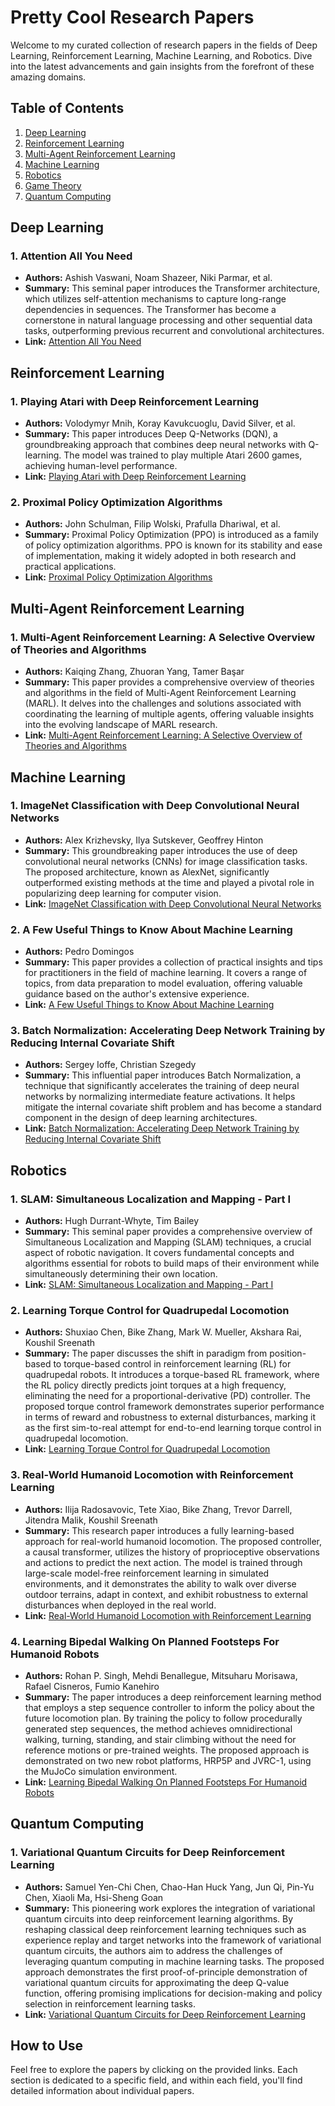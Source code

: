 # Pretty Cool Research Papers

Welcome to my curated collection of research papers in the fields of Deep Learning, Reinforcement Learning, Machine Learning, and Robotics. Dive into the latest advancements and gain insights from the forefront of these amazing domains.

## Table of Contents

1. [Deep Learning](#deep-learning)
2. [Reinforcement Learning](#reinforcement-learning)
3. [Multi-Agent Reinforcement Learning](#marl)
4. [Machine Learning](#machine-learning)
5. [Robotics](#robotics)
6. [Game Theory](#game-theory)
7. [Quantum Computing](#quantum-computing)

## Deep Learning

### 1. Attention All You Need
   - **Authors:** Ashish Vaswani, Noam Shazeer, Niki Parmar, et al.
   - **Summary:** This seminal paper introduces the Transformer architecture, which utilizes self-attention mechanisms to capture long-range dependencies in sequences. The Transformer has become a cornerstone in natural language processing and other sequential data tasks, outperforming previous recurrent and convolutional architectures.
   - **Link:** [Attention All You Need](https://arxiv.org/abs/1706.03762)

## Reinforcement Learning

### 1. Playing Atari with Deep Reinforcement Learning
   - **Authors:** Volodymyr Mnih, Koray Kavukcuoglu, David Silver, et al.
   - **Summary:** This paper introduces Deep Q-Networks (DQN), a groundbreaking approach that combines deep neural networks with Q-learning. The model was trained to play multiple Atari 2600 games, achieving human-level performance.
   - **Link:** [Playing Atari with Deep Reinforcement Learning](https://arxiv.org/abs/1312.5602)

### 2. Proximal Policy Optimization Algorithms
   - **Authors:** John Schulman, Filip Wolski, Prafulla Dhariwal, et al.
   - **Summary:** Proximal Policy Optimization (PPO) is introduced as a family of policy optimization algorithms. PPO is known for its stability and ease of implementation, making it widely adopted in both research and practical applications.
   - **Link:** [Proximal Policy Optimization Algorithms](https://arxiv.org/abs/1707.06347)

## Multi-Agent Reinforcement Learning 

### 1. Multi-Agent Reinforcement Learning: A Selective Overview of Theories and Algorithms
   - **Authors:** Kaiqing Zhang, Zhuoran Yang, Tamer Başar
   - **Summary:** This paper provides a comprehensive overview of theories and algorithms in the field of Multi-Agent Reinforcement Learning (MARL). It delves into the challenges and solutions associated with coordinating the learning of multiple agents, offering valuable insights into the evolving landscape of MARL research.
   - **Link:** [Multi-Agent Reinforcement Learning: A Selective Overview of Theories and Algorithms](https://arxiv.org/abs/1911.10635)

## Machine Learning

### 1. ImageNet Classification with Deep Convolutional Neural Networks
   - **Authors:** Alex Krizhevsky, Ilya Sutskever, Geoffrey Hinton
   - **Summary:** This groundbreaking paper introduces the use of deep convolutional neural networks (CNNs) for image classification tasks. The proposed architecture, known as AlexNet, significantly outperformed existing methods at the time and played a pivotal role in popularizing deep learning for computer vision.
   - **Link:** [ImageNet Classification with Deep Convolutional Neural Networks](https://papers.nips.cc/paper/4824-imagenet-classification-with-deep-convolutional-neural-networks)

### 2. A Few Useful Things to Know About Machine Learning
   - **Authors:** Pedro Domingos
   - **Summary:** This paper provides a collection of practical insights and tips for practitioners in the field of machine learning. It covers a range of topics, from data preparation to model evaluation, offering valuable guidance based on the author's extensive experience.
   - **Link:** [A Few Useful Things to Know About Machine Learning](https://homes.cs.washington.edu/~pedrod/papers/cacm12.pdf)

### 3. Batch Normalization: Accelerating Deep Network Training by Reducing Internal Covariate Shift
   - **Authors:** Sergey Ioffe, Christian Szegedy
   - **Summary:** This influential paper introduces Batch Normalization, a technique that significantly accelerates the training of deep neural networks by normalizing intermediate feature activations. It helps mitigate the internal covariate shift problem and has become a standard component in the design of deep learning architectures.
   - **Link:** [Batch Normalization: Accelerating Deep Network Training by Reducing Internal Covariate Shift](https://arxiv.org/abs/1502.03167)

## Robotics

### 1. SLAM: Simultaneous Localization and Mapping - Part I
   - **Authors:** Hugh Durrant-Whyte, Tim Bailey
   - **Summary:** This seminal paper provides a comprehensive overview of Simultaneous Localization and Mapping (SLAM) techniques, a crucial aspect of robotic navigation. It covers fundamental concepts and algorithms essential for robots to build maps of their environment while simultaneously determining their own location.
   - **Link:** [SLAM: Simultaneous Localization and Mapping - Part I](https://people.eecs.berkeley.edu/~pabbeel/cs287-fa09/readings/Durrant-Whyte_Bailey_SLAM-tutorial-I.pdf)

### 2. Learning Torque Control for Quadrupedal Locomotion
   - **Authors:** Shuxiao Chen, Bike Zhang, Mark W. Mueller, Akshara Rai, Koushil Sreenath
   - **Summary:** The paper discusses the shift in paradigm from position-based to torque-based control in reinforcement learning (RL) for quadrupedal robots. It introduces a torque-based RL framework, where the RL policy directly predicts joint torques at a high frequency, eliminating the need for a proportional-derivative (PD) controller. The proposed torque control framework demonstrates superior performance in terms of reward and robustness to external disturbances, marking it as the first sim-to-real attempt for end-to-end learning torque control in quadrupedal locomotion.
   - **Link:** [Learning Torque Control for Quadrupedal Locomotion](https://ieeexplore.ieee.org/stamp/stamp.jsp?tp=&arnumber=10375154)
### 3. Real-World Humanoid Locomotion with Reinforcement Learning
   - **Authors:** Ilija Radosavovic, Tete Xiao, Bike Zhang, Trevor Darrell, Jitendra Malik, Koushil Sreenath
   - **Summary:** This research paper introduces a fully learning-based approach for real-world humanoid locomotion. The proposed controller, a causal transformer, utilizes the history of proprioceptive observations and actions to predict the next action. The model is trained through large-scale model-free reinforcement learning in simulated environments, and it demonstrates the ability to walk over diverse outdoor terrains, adapt in context, and exhibit robustness to external disturbances when deployed in the real world.
   - **Link:**  [Real-World Humanoid Locomotion with Reinforcement Learning](https://arxiv.org/pdf/2303.03381.pdf)
### 4. Learning Bipedal Walking On Planned Footsteps For Humanoid Robots
   - **Authors:** Rohan P. Singh, Mehdi Benallegue, Mitsuharu Morisawa, Rafael Cisneros, Fumio Kanehiro
   - **Summary:** The paper introduces a deep reinforcement learning method that employs a step sequence controller to inform the policy about the future locomotion plan. By training the policy to follow procedurally generated step sequences, the method achieves omnidirectional walking, turning, standing, and stair climbing without the need for reference motions or pre-trained weights. The proposed approach is demonstrated on two new robot platforms, HRP5P and JVRC-1, using the MuJoCo simulation environment.
   - **Link:**  [Learning Bipedal Walking On Planned Footsteps For Humanoid Robots](https://arxiv.org/pdf/2207.12644.pdf)

## Quantum Computing

### 1. Variational Quantum Circuits for Deep Reinforcement Learning
   - **Authors:** Samuel Yen-Chi Chen, Chao-Han Huck Yang, Jun Qi, Pin-Yu Chen, Xiaoli Ma, Hsi-Sheng Goan
   - **Summary:** This pioneering work explores the integration of variational quantum circuits into deep reinforcement learning algorithms. By reshaping classical deep reinforcement learning techniques such as experience replay and target networks into the framework of variational quantum circuits, the authors aim to address the challenges of leveraging quantum computing in machine learning tasks. The proposed approach demonstrates the first proof-of-principle demonstration of variational quantum circuits for approximating the deep Q-value function, offering promising implications for decision-making and policy selection in reinforcement learning tasks.
   - **Link:** [Variational Quantum Circuits for Deep Reinforcement Learning](https://arxiv.org/abs/1907.00397)

## How to Use

Feel free to explore the papers by clicking on the provided links. Each section is dedicated to a specific field, and within each field, you'll find detailed information about individual papers.
